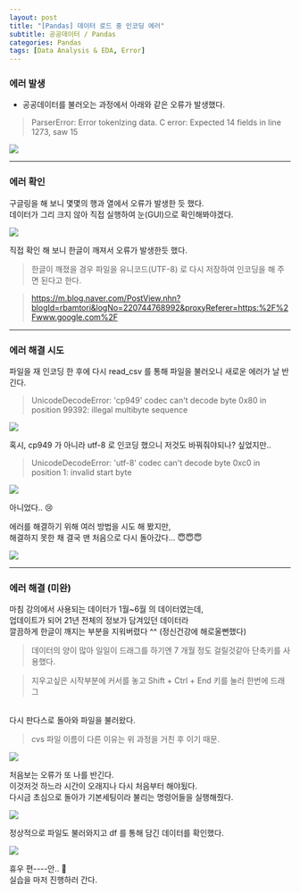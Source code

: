 ```yaml
---
layout: post
title: "[Pandas] 데이터 로드 중 인코딩 에러"
subtitle: 공공데이터 / Pandas
categories: Pandas
tags: [Data Analysis & EDA, Error]
---
```


### 에러 발생

- 공공데이터를 불러오는 과정에서 아래와 같은 오류가 발생했다.

> ParserError: Error tokenlzing data. C error: Expected 14 fields in line 1273, saw 15

![](https://blog.kakaocdn.net/dn/qJ6M5/btrw7Sxs0J5/mi4IxwtvRNZx4s2ZAhX3Jk/img.jpg)

---

### 에러 확인

구글링을 해 보니 몇몇의 행과 열에서 오류가 발생한 듯 했다.<br>
데이터가 그리 크지 않아 직접 실행하여 눈(GUI)으로 확인해봐야겠다.

![](https://blog.kakaocdn.net/dn/LWaFc/btrw8NWYaXB/5KrMPVOOju1cj9rbHQNlkk/img.jpg)


직접 확인 해 보니 한글이 깨져서 오류가 발생한듯 했다.

> 한글이 깨졌을 경우 파일을 유니코드(UTF-8) 로 다시 저장하여 인코딩을 해 주면 된다고 한다.

> <https://m.blog.naver.com/PostView.nhn?blogId=rbamtori&logNo=220744768992&proxyReferer=https:%2F%2Fwww.google.com%2F> 

---

### 에러 해결 시도

파일을 재 인코딩 한 후에 다시 read_csv 를 통해 파일을 불러오니 새로운 에러가 날 반긴다.

> UnicodeDecodeError: 'cp949' codec can't decode byte 0x80 in position 99392: illegal multibyte sequence

![](https://img1.daumcdn.net/thumb/R1280x0/?scode=mtistory2&fname=https%3A%2F%2Fblog.kakaocdn.net%2Fdn%2Fbc7laO%2FbtrxaPmu6fl%2F3v5YVZSKbgWwKCqN2Qu9uK%2Fimg.jpg)

혹시, cp949 가 아니라 utf-8 로 인코딩 했으니 저것도 바꿔줘야되나? 싶었지만..

> UnicodeDecodeError: 'utf-8' codec can't decode byte 0xc0 in position 1: invalid start byte

![](https://img1.daumcdn.net/thumb/R1280x0/?scode=mtistory2&fname=https%3A%2F%2Fblog.kakaocdn.net%2Fdn%2FbZicHT%2FbtrxcMbdRLR%2Fv1N0A0TtzfXmQzXAWrmWXK%2Fimg.jpg)

아니었다.. 😢 <br>

에러를 해결하기 위해 여러 방법을 시도 해 봤지만,<br>
해결하지 못한 채 결국 맨 처음으로 다시 돌아갔다... 😇😇😇

![](https://img1.daumcdn.net/thumb/R1280x0/?scode=mtistory2&fname=https%3A%2F%2Fblog.kakaocdn.net%2Fdn%2FcREKwL%2FbtrxaOA9YwN%2FCK6ORPOxnKII9UM2NvHPU1%2Fimg.jpg)

---

### 에러 해결 (미완)

마침 강의에서 사용되는 데이터가 1월~6월 의 데이터였는데,<br>
업데이트가 되어 21년 전체의 정보가 담겨있던 데이터라<br>
깔끔하게 한글이 깨지는 부분을 지워버렸다 ^^ (정신건강에 해로울뻔했다)

> 데이터의 양이 많아 일일이 드래그를 하기엔 7 개월 정도 걸릴것같아 단축키를 사용했다.

> 지우고싶은 시작부분에 커서를 놓고 Shift + Ctrl + End 키를 눌러 한번에 드래그

<br>다시 판다스로 돌아와 파일을 불러왔다.

> cvs 파일 이름이 다른 이유는 위 과정을 거친 후 이기 때문.

![](https://img1.daumcdn.net/thumb/R1280x0/?scode=mtistory2&fname=https%3A%2F%2Fblog.kakaocdn.net%2Fdn%2FblfcYx%2FbtrxaiCp3Pp%2FE1B6vnX9H7bbKHZWwrYVFk%2Fimg.jpg)

처음보는 오류가 또 나를 반긴다.<br>
이것저것 하느라 시간이 오래지나 다시 처음부터 해야됬다.<br>
다시금 초심으로 돌아가 기본세팅이라 불리는 명령어들을 실행해줬다.

![](https://img1.daumcdn.net/thumb/R1280x0/?scode=mtistory2&fname=https%3A%2F%2Fblog.kakaocdn.net%2Fdn%2FcscOyz%2FbtrxcaKqvBx%2F8bvTHVoDRu3NzDADYdlMck%2Fimg.jpg)

정상적으로 파일도 불러와지고 df 를 통해 담긴 데이터를 확인했다.

![](https://img1.daumcdn.net/thumb/R1280x0/?scode=mtistory2&fname=https%3A%2F%2Fblog.kakaocdn.net%2Fdn%2Fb0iQ1r%2FbtrxeKcToAo%2FwCAw599AN9pUfaG2EnRPr1%2Fimg.jpg)

휴우 편----안.. 💨<br>
실습을 마저 진행하러 간다.